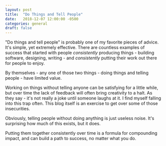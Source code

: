 ```yaml
---
layout: post
title:  "Do Things and Tell People"
date:   2018-12-07 12:00:00 -0500
categories: general
draft: false
---
```


"Do things and tell people" is probably one of my favorite pieces of advice. It's simple, yet extremely effective. There are countless examples of success that started with people _consistently_ producing things - building software, designing, writing - and _consistently_ putting their work out there for people to enjoy. 

By themselves - any one of those two things - doing things and telling people - have limited value. 

Working on things without telling anyone can be satisfying for a little while, but over time the lack of feedback will often bring creativity to a halt. As they say - it's not really a joke until someone laughs at it. I find myself falling into this trap often. This blog itself is an exercise to get over some of those insecurities.

Obviously, telling people without doing anything is just useless noise. It's surprising how much of this exists, but it does. 

Putting them together consistently over time is a formula for compounding impact, and can build a path to success, no matter what you do.